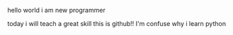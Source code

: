 hello world 
i am new programmer

today i will teach a great skill
this is github!!
I'm confuse why i learn python 

